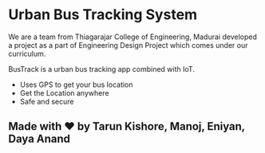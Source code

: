 # Urban Bus Tracking System
We are a team from Thiagarajar College of Engineering, Madurai developed a project as a part of Engineering Design Project which comes under our curriculum.

BusTrack is a urban bus tracking app combined with IoT.

- Uses GPS to get your bus location
- Get the Location anywhere
- Safe and secure 

 ## Made with :heart: by Tarun Kishore, Manoj, Eniyan, Daya Anand
